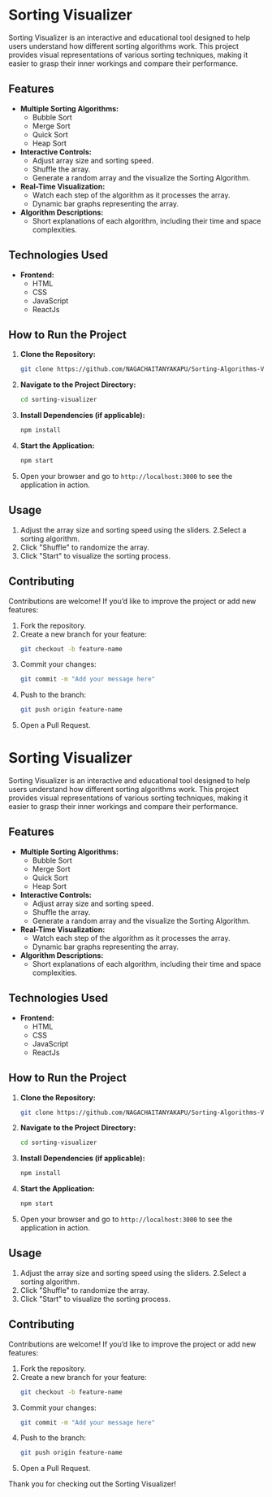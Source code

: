 # Sorting Visualizer

Sorting Visualizer is an interactive and educational tool designed to help users understand how different sorting algorithms work. This project provides visual representations of various sorting techniques, making it easier to grasp their inner workings and compare their performance.

## Features

- **Multiple Sorting Algorithms:**
  - Bubble Sort
  - Merge Sort
  - Quick Sort
  - Heap Sort
- **Interactive Controls:**
  - Adjust array size and sorting speed.
  - Shuffle the array.
  - Generate a random array and the visualize the Sorting Algorithm.
- **Real-Time Visualization:**
  - Watch each step of the algorithm as it processes the array.
  - Dynamic bar graphs representing the array.
- **Algorithm Descriptions:**
  - Short explanations of each algorithm, including their time and space complexities.

## Technologies Used

- **Frontend:**
  - HTML
  - CSS
  - JavaScript
  - ReactJs


## How to Run the Project

1. **Clone the Repository:**
   ```bash
   git clone https://github.com/NAGACHAITANYAKAPU/Sorting-Algorithms-Visualizer.git
   ```

2. **Navigate to the Project Directory:**
   ```bash
   cd sorting-visualizer
   ```

3. **Install Dependencies (if applicable):**
   ```bash
   npm install
   ```

4. **Start the Application:**
   ```bash
   npm start
   ```

5. Open your browser and go to `http://localhost:3000` to see the application in action.

## Usage
 
1. Adjust the array size and sorting speed using the sliders.
2.Select a sorting algorithm.
3. Click "Shuffle" to randomize the array.
4. Click "Start" to visualize the sorting process.

## Contributing

Contributions are welcome! If you’d like to improve the project or add new features:

1. Fork the repository.
2. Create a new branch for your feature:
   ```bash
   git checkout -b feature-name
   ```
3. Commit your changes:
   ```bash
   git commit -m "Add your message here"
   ```
4. Push to the branch:
   ```bash
   git push origin feature-name
   ```
5. Open a Pull Request.

# Sorting Visualizer

Sorting Visualizer is an interactive and educational tool designed to help users understand how different sorting algorithms work. This project provides visual representations of various sorting techniques, making it easier to grasp their inner workings and compare their performance.

## Features

- **Multiple Sorting Algorithms:**
  - Bubble Sort
  - Merge Sort
  - Quick Sort
  - Heap Sort
- **Interactive Controls:**
  - Adjust array size and sorting speed.
  - Shuffle the array.
  - Generate a random array and the visualize the Sorting Algorithm.
- **Real-Time Visualization:**
  - Watch each step of the algorithm as it processes the array.
  - Dynamic bar graphs representing the array.
- **Algorithm Descriptions:**
  - Short explanations of each algorithm, including their time and space complexities.

## Technologies Used

- **Frontend:**
  - HTML
  - CSS
  - JavaScript
  - ReactJs


## How to Run the Project

1. **Clone the Repository:**
   ```bash
   git clone https://github.com/NAGACHAITANYAKAPU/Sorting-Algorithms-Visualizer.git
   ```

2. **Navigate to the Project Directory:**
   ```bash
   cd sorting-visualizer
   ```

3. **Install Dependencies (if applicable):**
   ```bash
   npm install
   ```

4. **Start the Application:**
   ```bash
   npm start
   ```

5. Open your browser and go to `http://localhost:3000` to see the application in action.

## Usage
 
1. Adjust the array size and sorting speed using the sliders.
2.Select a sorting algorithm.
3. Click "Shuffle" to randomize the array.
4. Click "Start" to visualize the sorting process.

## Contributing

Contributions are welcome! If you’d like to improve the project or add new features:

1. Fork the repository.
2. Create a new branch for your feature:
   ```bash
   git checkout -b feature-name
   ```
3. Commit your changes:
   ```bash
   git commit -m "Add your message here"
   ```
4. Push to the branch:
   ```bash
   git push origin feature-name
   ```
5. Open a Pull Request.

Thank you for checking out the Sorting Visualizer!